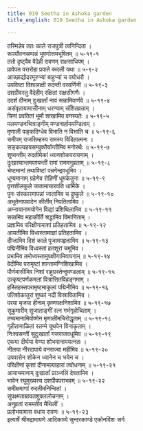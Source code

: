 ```yaml
---
title: 019 Seetha in Ashoka garden
title_english: 019 Seetha in Ashoka garden

---
```


<div class="audioEmbed"  caption="श्रीराम-हरिसीताराममूर्ति-घनपाठिभ्यां वचनम्" src="https://archive.org/download/Ramayana-recitation-Sriram-harisItArAmamUrti-Ghanapaati-v2/Kanda_5/Kanda_5_SK-019-Seetha_in_Ashoka_garden.mp3"></div>

तस्मिन्नेव ततः काले राजपुत्री त्वनिन्दिता ।  
रूपयौवनसम्पन्नं भूषणोत्तमभूषितम् ॥ ५-१९-१  
ततो दृष्ट्वैव वैदेही रावणम् राक्षसाधिपम् ।  
प्रावेपत वरारोहा प्रवाते कदली यथा ॥ ५-९-२  
आच्छाद्योदरमूरुभ्यां बाहुभ्यां च पयोधरौ ।  
उपविष्टा विशालाक्षी रुदन्ती वरवर्णिनी ॥ ५-१९-३  
दशग्रीवस्तु वैदेहीम् रक्षितां राक्षसीगणैः ।  
ददर्श दीनाम् दुःखार्तां नावं सन्नामिवार्णवे ॥ ५-१९-४  
असंवृतायामासीनाम् धरण्याम् संशितव्रताम् ।  
चिनां प्रपतितां भूमौ शाखामिव वनस्पतेः ॥ ५-१९-५  
मलमण्डनचित्राङ्गीम् मण्डनार्हाममण्डिताम् ।  
मृणाली पङ्कदिग्धेव विभाति न विभाति च ॥ ५-१९-६  
समीपम् राजसिम्हस्य रामस्य विदितात्मनः ।  
सङ्कल्पहयसम्युक्तैर्यान्तीमिव मनोरथैः ॥ ५-१९-७  
शुष्यन्तीम् रुदतीमेकां ध्यानशोकपरायणाम् ।  
दुःखस्यान्तमपश्यन्तीं रामां राममनुव्रताम् ॥ ५-१९-८  
चेष्टमानां तथाविष्टां पन्नगेन्द्रवधूमिव ।  
धूप्यमानाम् ग्रहेणेव रोहिणीं धूमकेतुना ॥ ५-१९-९  
वृत्तशीलकुले जातामाचारवति धार्मिके ।  
पुनः संस्कारमापन्नां जातामिव च दुष्कुले ॥ ५-१९-१०  
अभूतेनापवादेन कीर्तीम् निपतितामिव ।  
अम्नायानामयोगेन विद्यां प्रशिथिलामिव ॥ ५-१९-११  
सन्नामिव महाकीर्तिं श्रद्धामिव विमानिताम् ।  
प्रज्ञामिव परिक्षीणामाशां प्रतिहतामिव ॥ ५-१९-१२  
आयतीमिव विध्वस्तामाज्ञां प्रतिहतामिव ।  
दीप्तामिव दिशं काले पूजामपहृतामिव ॥ ५-१९-१३  
पद्मिनीमिव विध्वस्तां हतशूरां चमूमिव ।  
प्रभामिव तमोध्वस्तामुपक्षीणामिवापगाम् ॥ ५-१९-१४  
वेदीमिव परामृष्टां शान्तामग्निशिखामिव ।  
पौर्णमासीमिव निशां राहुग्रस्तेन्दुमण्डलाम् ॥ ५-१९-१५  
उत्कृष्टपर्णकमलां वित्रासितविहङ्गमाम् ।  
हस्तिहस्तपरामृष्टमाकुलां पद्मिनीमिव ॥ ५-१९-१६  
पतिशोकातुरां शुष्कां नदीं विस्रावितामिव ।  
परया मृजया हीनाम् कृष्णपक्षनिशामिव ॥ ५-१९-१७  
सुकुमारीम् सुजाताङ्गीं रत्न गर्भगृहोचिताम् ।  
तप्यमानामिवोष्णेन मृणालीमचिरोद्धृताम् ॥ ५-१९-१८  
गृहीतामाळितां स्तम्भे यूथपेन विनाकृताम् ।  
निःश्वसन्तीं सुदुःखार्तां गजराजवधूमिव ॥ ५-१९-१९  
एकया दीर्घया वेण्या शोभमानामयत्नतः ।  
नीलया नीरदापाये वनराज्या महीमिव ॥ ५-१९-२०  
उपवासेन शोकेन ध्यानेन च भयेन च ।  
परिक्षीणां कृशां दीनामल्पाहारां तपोधनाम् ॥ ५-१९-२१  
आयाचमानाम् दुःखार्तां प्राञ्जलिं देवतामिव ।  
भावेन रघुमुख्यस्य दशग्रीवपराभवम् ॥ ५-१९-२२  
समीक्षमाणां रुदतीमनिन्दितां ।  
सुपक्ष्मताम्रायतशुक्ललोचनाम् ।  
अनुव्रतां राममतीव मैथिलीं ।  
प्रलोभयामास वधाय रावणः ॥ ५-१९-२३  
इत्यार्षे श्रीमद्रामायणे आदिकाव्ये सुन्दरकाण्डे एकोनविंशः सर्गः